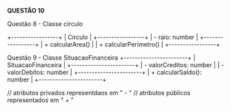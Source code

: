 **QUESTÃO 10**


Questão 8 - Classe circulo

+-----------------+
|     Circulo     |
+-----------------+
| - raio: number  |
+-----------------+
| + calcularArea() |
| + calcularPerimetro() |
+-----------------+


Questão 9 - Classe SituacaoFinanceira
+-----------------------+
|   SituacaoFinanceira  |
+-----------------------+
| - valorCreditos: number |
| - valorDebitos: number |
+-----------------------+
| + calcularSaldo(): number    |
+-----------------------+

// atributos privados representdaos em " - "
// atributos públicos representados em " + "